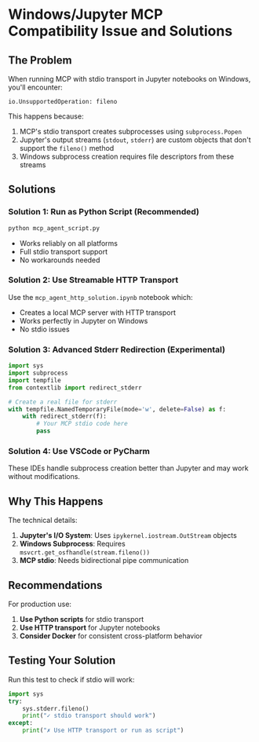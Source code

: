 # Windows/Jupyter MCP Compatibility Issue and Solutions

## The Problem

When running MCP with stdio transport in Jupyter notebooks on Windows, you'll encounter:
```
io.UnsupportedOperation: fileno
```

This happens because:
1. MCP's stdio transport creates subprocesses using `subprocess.Popen`
2. Jupyter's output streams (`stdout`, `stderr`) are custom objects that don't support the `fileno()` method
3. Windows subprocess creation requires file descriptors from these streams

## Solutions

### Solution 1: Run as Python Script (Recommended)
```bash
python mcp_agent_script.py
```
- Works reliably on all platforms
- Full stdio transport support
- No workarounds needed

### Solution 2: Use Streamable HTTP Transport
Use the `mcp_agent_http_solution.ipynb` notebook which:
- Creates a local MCP server with HTTP transport
- Works perfectly in Jupyter on Windows
- No stdio issues

### Solution 3: Advanced Stderr Redirection (Experimental)
```python
import sys
import subprocess
import tempfile
from contextlib import redirect_stderr

# Create a real file for stderr
with tempfile.NamedTemporaryFile(mode='w', delete=False) as f:
    with redirect_stderr(f):
        # Your MCP stdio code here
        pass
```

### Solution 4: Use VSCode or PyCharm
These IDEs handle subprocess creation better than Jupyter and may work without modifications.

## Why This Happens

The technical details:
1. **Jupyter's I/O System**: Uses `ipykernel.iostream.OutStream` objects
2. **Windows Subprocess**: Requires `msvcrt.get_osfhandle(stream.fileno())`
3. **MCP stdio**: Needs bidirectional pipe communication

## Recommendations

For production use:
1. **Use Python scripts** for stdio transport
2. **Use HTTP transport** for Jupyter notebooks
3. **Consider Docker** for consistent cross-platform behavior

## Testing Your Solution

Run this test to check if stdio will work:
```python
import sys
try:
    sys.stderr.fileno()
    print("✓ stdio transport should work")
except:
    print("✗ Use HTTP transport or run as script")
```